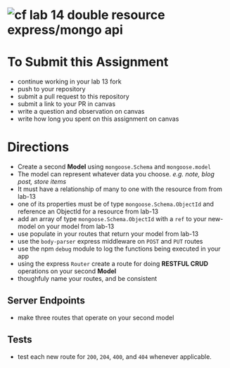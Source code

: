 ![cf](https://i.imgur.com/7v5ASc8.png) lab 14 double resource express/mongo api
======

# To Submit this Assignment
  * continue working in your lab 13 fork
  * push to your repository
  * submit a pull request to this repository
  * submit a link to your PR in canvas
  * write a question and observation on canvas
  * write how long you spent on this assignment on canvas

# Directions
* Create a second **Model** using `mongoose.Schema` and `mongoose.model`
 * The model can represent whatever data you choose. _e.g. note, blog post, store items_
 * It must have a relationship of many to one with the resource from from lab-13
 * one of its properties must be of type `mongoose.Schema.ObjectId` and reference an ObjectId for a resource from lab-13
* add an array of type `mongoose.Schema.ObjectId` with a `ref` to your new-model on your model from lab-13
* use populate in your routes that return your model from lab-13
* use the `body-parser` express middleware on `POST` and `PUT` routes
* use the npm `debug` module to log the functions being executed in your app
* using the express `Router` create a route for doing **RESTFUL CRUD** operations on your second **Model**
 * thoughfuly name your routes, and be consistent

## Server Endpoints
* make three routes that operate on your second  model

## Tests
* test each new route for `200`, `204`, `400`, and `404` whenever applicable.
